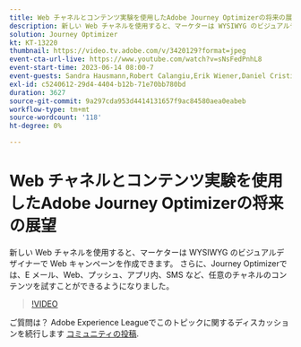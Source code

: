 ```yaml
---
title: Web チャネルとコンテンツ実験を使用したAdobe Journey Optimizerの将来の展望
description: 新しい Web チャネルを使用すると、マーケターは WYSIWYG のビジュアルデザイナーで Web キャンペーンを作成できます。 さらに、Journey Optimizerでは、E メール、Web、プッシュ、アプリ内、SMS など、任意のチャネルのコンテンツを試すことができるようになりました。
solution: Journey Optimizer
kt: KT-13220
thumbnail: https://video.tv.adobe.com/v/3420129?format=jpeg
event-cta-url-live: https://www.youtube.com/watch?v=sNsFedPnhL8
event-start-time: 2023-06-14 08:00-7
event-guests: Sandra Hausmann,Robert Calangiu,Erik Wiener,Daniel Cristian Popescu
exl-id: c5240612-29d4-4404-b12b-71e70bb780bd
duration: 3627
source-git-commit: 9a297cda953d4414131657f9ac84580aea0eabeb
workflow-type: tm+mt
source-wordcount: '118'
ht-degree: 0%

---
```


# Web チャネルとコンテンツ実験を使用したAdobe Journey Optimizerの将来の展望

新しい Web チャネルを使用すると、マーケターは WYSIWYG のビジュアルデザイナーで Web キャンペーンを作成できます。 さらに、Journey Optimizerでは、E メール、Web、プッシュ、アプリ内、SMS など、任意のチャネルのコンテンツを試すことができるようになりました。

>[!VIDEO](https://video.tv.adobe.com/v/3420129/?learn=on)

ご質問は？ Adobe Experience Leagueでこのトピックに関するディスカッションを続行します [コミュニティの投稿](https://experienceleaguecommunities.adobe.com/t5/journey-optimizer-discussions/experience-league-live-post-session-discussion-explore-the/m-p/599366#M121).
